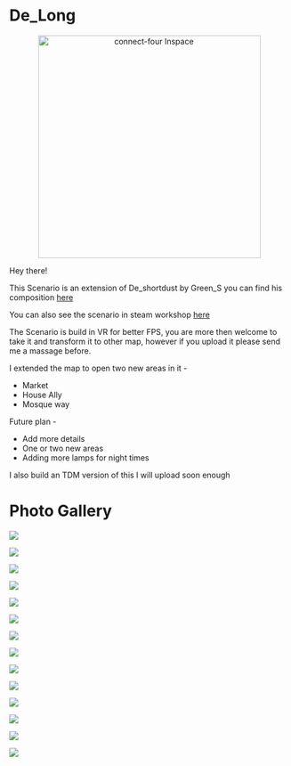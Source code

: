 # De_Long

<p align="center">
  <a href="https://i.imgur.com/9G0JWbb.jpg">
    <img
      alt="connect-four Inspace"
      src="https://i.imgur.com/9G0JWbb.jpg"
      width="400"
    />
  </a>
</p>

Hey there!

This Scenario is an extension of De_shortdust by Green_S
you can find his composition <a href="https://steamcommunity.com/sharedfiles/filedetails/?id=2427626848"> here </a>

You can also see the scenario in steam workshop <a href="https://steamcommunity.com/sharedfiles/filedetails/?id=2439952373"> here </a>

The Scenario is build in VR for better FPS, you are more then welcome to take it and transform it to other map, however if you upload it please send me a massage before.

I extended the map to open two new areas in it -

- Market
- House Ally
- Mosque way

Future plan -

- Add more details
- One or two new areas
- Adding more lamps for night times

I also build an TDM version of this I will upload soon enough

# Photo Gallery

[![](https://i.imgur.com/Rru20ks.jpg)](#)

[![](https://i.imgur.com/nfdJpUI.jpg)](#)

[![](https://i.imgur.com/o2Bau6g.jpg)](#)

[![](https://i.imgur.com/SYBamiC.jpg)](#)

[![](https://i.imgur.com/VR6XKvN.jpg)](#)

[![](https://i.imgur.com/pjDIj3T.jpg)](#)

[![](https://i.imgur.com/HvtHWZr.jpg)](#)

[![](https://i.imgur.com/tnIx5io.jpg)](#)

[![](https://i.imgur.com/mlAFu56.jpg)](#)

[![](https://i.imgur.com/qt2Q7HO.jpg)](#)

[![](https://i.imgur.com/8qmaLhO.jpg)](#)

[![](https://i.imgur.com/aixeEkZ.jpg)](#)

[![](https://i.imgur.com/Wf3Z4Wu.jpg)](#)

[![](https://i.imgur.com/Dtthn8Q.jpg)](#)
